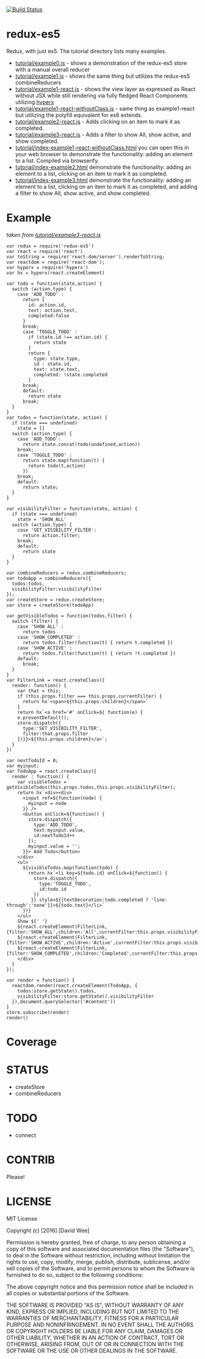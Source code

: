 [![Build Status](https://travis-ci.org/rook2pawn/redux-es5.svg?branch=master)](https://travis-ci.org/rook2pawn/redux-es5)

redux-es5
=========

Redux, with just es5. The tutorial directory lists many examples. 

  * [tutorial/example0.js](../master/tutorial/example0.js) - shows a demonstration of the redux-es5 store with a manual overall reducer
  * [tutorial/example1.js](../master/tutorial/example1.js)  - shows the same thing but utilizes the redux-es5 combineReducers
  * [tutorial/example1-react.js](../master/tutorial/example1-react.js)  - shows the view layer as expressed as React without JSX while still rendering via fully fledged React Components utilizing [hyperx](https://github.com/substack/hyperx)
  * [tutorial/example1-react-withoutClass.js](../master/tutorial/example1-react-withoutClass.js) - same thing as example1-react but utilizing the polyfill equivalent for es6 extends.
  * [tutorial/example2-react.js](../master/tutorial/example2-react.js) - Adds clicking on an item to mark it as completed.
  * [tutorial/example3-react.js](../master/tutorial/example3-react.js) - Adds a filter to show All, show active, and show completed.
  * [tutorial/index-example1-react-withoutClass.html](../master/tutorial/index-example1-react-withoutClass.html) you can open this in your web browser to demonstrate the functionality: adding an element to a list. Compiled via browserify.
  * [tutorial/index-example2.html](../master/tutorial/index-example2.html) demonstrate the functionality: adding an element to a list, clicking on an item to mark it as completed. 
  * [tutorial/index-example3.html](../master/tutorial/index-example3.html) demonstrate the functionality: adding an element to a list, clicking on an item to mark it as completed, and adding a filter to show All, show active, and show completed.

Example
=======
*taken from [tutorial/example3-react.js](../master/tutorial/example3-react.js)*

    var redux = require('redux-es5')
    var react = require('react')
    var toString = require('react-dom/server').renderToString;
    var reactdom = require('react-dom');
    var hyperx = require('hyperx')
    var hx = hyperx(react.createElement)

    var todo = function(state,action) {
      switch (action.type) {
        case 'ADD_TODO' :
          return {
            id: action.id,
            text: action.text,
            completed:false
          }
          break;
          case 'TOGGLE_TODO' :
            if (state.id !== action.id) {
              return state
            }
            return {
              type: state.type,
              id : state.id,
              text: state.text,
              completed: !state.completed
            }
          break;
          default:
            return state
          break;
      }
    }
    var todos = function(state, action) {
      if (state === undefined) 
        state = []
      switch (action.type) {
        case 'ADD_TODO': 
          return state.concat(todo(undefined,action))
        break;
        case 'TOGGLE_TODO' :
          return state.map(function(t) {
            return todo(t,action) 
          })
        break;
        default:
          return state;
      }
    }

    var visibilityFilter = function(state, action) {
      if (state === undefined) 
        state = 'SHOW_ALL'
      switch (action.type) {
        case 'SET_VISIBILITY_FILTER':
          return action.filter;
        break;
        default:
          return state
      }
    }

    var combineReducers = redux.combineReducers;
    var todoApp = combineReducers({
      todos:todos,
      visibilityFilter:visibilityFilter
    });
    var createStore = redux.createStore;
    var store = createStore(todoApp)

    var getVisibleTodos = function(todos,filter) {
      switch (filter) {
        case 'SHOW_ALL' :
          return todos
        case 'SHOW_COMPLETED' :
          return todos.filter(function(t) { return t.completed })
        case 'SHOW_ACTIVE' :
          return todos.filter(function(t) { return !t.completed })
        default:
          break;
      }
    }
    var FilterLink = react.createClass({
      render: function() {
        var that = this;
        if (this.props.filter === this.props.currentFilter) {
          return hx`<span>${this.props.children}</span>`
        }
        return hx`<a href='#' onClick=${ function(e) {
        e.preventDefault();
        store.dispatch({
          type:'SET_VISIBILITY_FILTER',
          filter:that.props.filter
        })}}>${this.props.children}</a>`;
      }
    })

    var nextTodoId = 0;
    var myinput;
    var TodoApp = react.createClass({
      render : function() {
        var visibleTodos = getVisibleTodos(this.props.todos,this.props.visibilityFilter);
        return hx`<div><div>
          <input ref=${function(node) {
            myinput = node 
          }} />
          <button onClick=${function() {
            store.dispatch({
              type:'ADD_TODO',
              text:myinput.value,
              id:nextTodoId++
            });
            myinput.value = '';
          }}> Add Todo</button>
        </div>
        <ul>
          ${visibleTodos.map(function(todo) {
            return hx`<li key=${todo.id} onClick=${function() {
              store.dispatch({
                type:'TOGGLE_TODO',
                id:todo.id
              })
             }} style=${{textDecoration:todo.completed ? 'line-through':'none'}}>${todo.text}</li>`
          })}
        </ul>
        Show ${' '} 
        ${react.createElement(FilterLink,{filter:'SHOW_ALL',children:'All',currentFilter:this.props.visibilityFilter})}
        ${react.createElement(FilterLink,{filter:'SHOW_ACTIVE',children:'Active',currentFilter:this.props.visibilityFilter})}
        ${react.createElement(FilterLink,{filter:'SHOW_COMPLETED',children:'Completed',currentFilter:this.props.visibilityFilter})}
        </div>`
      }
    });

    var render = function() {
      reactdom.render(react.createElement(TodoApp, {
        todos:store.getState().todos,
        visibilityFilter:store.getState().visibilityFilter
      }),document.querySelector('#content'))
    }
    store.subscribe(render)
    render()


Coverage
========


STATUS
======

 * createStore
 * combineReducers

TODO
====

 * connect

CONTRIB
=======

Please!

LICENSE
=======

MIT License

Copyright (c) [2016] [David Wee]

Permission is hereby granted, free of charge, to any person obtaining a copy
of this software and associated documentation files (the "Software"), to deal
in the Software without restriction, including without limitation the rights
to use, copy, modify, merge, publish, distribute, sublicense, and/or sell
copies of the Software, and to permit persons to whom the Software is
furnished to do so, subject to the following conditions:

The above copyright notice and this permission notice shall be included in all
copies or substantial portions of the Software.

THE SOFTWARE IS PROVIDED "AS IS", WITHOUT WARRANTY OF ANY KIND, EXPRESS OR
IMPLIED, INCLUDING BUT NOT LIMITED TO THE WARRANTIES OF MERCHANTABILITY,
FITNESS FOR A PARTICULAR PURPOSE AND NONINFRINGEMENT. IN NO EVENT SHALL THE
AUTHORS OR COPYRIGHT HOLDERS BE LIABLE FOR ANY CLAIM, DAMAGES OR OTHER
LIABILITY, WHETHER IN AN ACTION OF CONTRACT, TORT OR OTHERWISE, ARISING FROM,
OUT OF OR IN CONNECTION WITH THE SOFTWARE OR THE USE OR OTHER DEALINGS IN THE
SOFTWARE.
